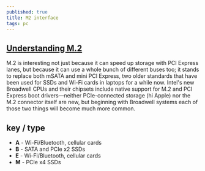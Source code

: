```yaml
---
published: true
title: M2 interface
tags: pc
---
```

## [Understanding M.2](https://arstechnica.com/gadgets/2015/02/understanding-m-2-the-interface-that-will-speed-up-your-next-ssd/)

M.2 is interesting not just because it can speed up storage with PCI Express lanes, but because it can use a whole bunch of different buses too; it stands to replace both mSATA and mini PCI Express, two older standards that have been used for SSDs and Wi-Fi cards in laptops for a while now. Intel's new Broadwell CPUs and their chipsets include native support for M.2 and PCI Express boot drivers—neither PCIe-connected storage (hi Apple) nor the M.2 connector itself are new, but beginning with Broadwell systems each of those two things will become much more common.

## key / type
- **A** - Wi-Fi/Bluetooth, cellular cards 
- **B** - SATA and PCIe x2 SSDs
- **E** - Wi-Fi/Bluetooth, cellular cards
- **M** - PCIe x4 SSDs
